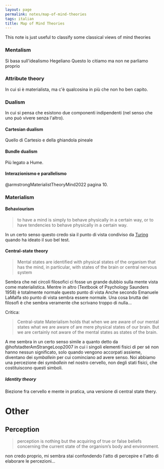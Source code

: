 ```yaml
---
layout: page
permalink: notes/map-of-mind-theories
tags: italian
title: Map of Mind Theories
---
```


This note is just useful to classify some classical views of mind theories

### Mentalism
Si basa sull'idealismo Hegeliano
Questo lo citiamo ma non ne parliamo proprio
### Attribute theory
In cui sì è materialista, ma c'è qualcosina in più che non ho ben capito.

### Dualism

In cui si pensa che esistono due componenti indipendenti (nel senso che uno può vivere senza l'altro).
#### Cartesian dualism
Quello di Cartesio e della ghiandola pineale

#### Bundle dualism
Più legato a Hume. 

#### Interazionismo e parallelismo
@armstrongMaterialistTheoryMind2022 pagina 10.

### Materialism
#### Behaviourism
> to have a mind is simply
to behave physically in a certain way, or to have tendencies to behave
physically in a certain way.

In un certo senso questo credo sia il punto di vista condiviso da [Turing](/notes/@turingcomputingmachineryintelligence1950) quando ha ideato il suo bel test.

#### Central-state theory
>Mental states are identified with physical states of the organism that has the
mind, in particular, with states of the brain or central nervous system

Sembra che nei circoli filosofici ci fosse un grande dubbio sulla mente vista come materialistica. Mentre in altro (Textbook of Psychology Saunders 1958) è totalmente normale questo punto di vista Anche secondo Emanuele LaMalfa sto punto di vista sembra essere normale.
Una cosa brutta dei filosofi è che sembra veramente che scrivano troppo di nulla...

Critica:
> Central-state Materialism holds that when we are aware of our mental states what we are aware of are mere physical states of our brain. But we are certainly not aware of the mental states as states of the brain.

A me sembra in un certo senso simile a quanto detto da @hofstadterAmStrangeLoop2007 in cui i singoli elementi fisici di per sé non hanno nessun significato, solo quando vengono accorpati assieme, diventano dei *symballein* per cui cominciano ad avere senso. Noi abbiamo una percezione dei *symballein* nel nostro cervello, non degli stati fisici, che costituiscono questi simboli.

##### Identity theory
Biezione fra cervello e mente in pratica, una versione di central state thery.


# Other

## Perception

> perception is nothing but the acquiring of
true or false beliefs concerning the current state of the organism’s
body and environment.

non credo proprio, mi sembra stai confondendo l'atto di percepire e l'atto di elaborare le percezioni...